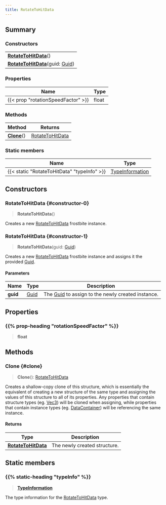 ```yaml
---
title: RotateToHitData
---
```


## Summary

### Constructors

|  |
| --- |
| **[RotateToHitData](#constructor-0)**() |
| **[RotateToHitData](#constructor-1)**(guid: [Guid](/vext/ref/shared/type/guid)) |

### Properties

| Name | Type |
| ---- | ---- |
| {{< prop "rotationSpeedFactor" >}} | float |

### Methods

| Method | Returns |
| ------ | ------- |
| **[Clone](#clone)**() | [RotateToHitData](/vext/ref/fb/rotatetohitdata) |

### Static members

| Name | Type |
| ---- | ---- |
| {{< static "RotateToHitData" "typeInfo" >}} | [TypeInformation](/vext/ref/shared/type/typeinformation) |

## Constructors

### RotateToHitData {#constructor-0}

> **RotateToHitData**()

Creates a new [RotateToHitData](/vext/ref/fb/rotatetohitdata) frostbite instance.

### RotateToHitData {#constructor-1}

> **RotateToHitData**(guid: [Guid](/vext/ref/shared/type/guid))

Creates a new [RotateToHitData](/vext/ref/fb/rotatetohitdata) frostbite instance and assigns it the provided [Guid](/vext/ref/shared/type/guid).

#### Parameters

| Name | Type | Description |
| ---- | ---- | ----------- |
| **guid** | [Guid](/vext/ref/shared/type/guid) | The [Guid](/vext/ref/shared/type/guid) to assign to the newly created instance. |

## Properties

### {{% prop-heading "rotationSpeedFactor" %}}

> **float**

## Methods

### Clone {#clone}

> **Clone**(): [RotateToHitData](/vext/ref/fb/rotatetohitdata)

Creates a shallow-copy clone of this structure, which is essentially the equivalent of creating a new structure of the same type and assigning the values of this structure to all of its properties. Any properties that contain structure types (eg. [Vec3](/vext/ref/shared/type/vec3)) will be cloned when assigning, while properties that contain instance types (eg. [DataContainer](/vext/ref/shared/type/datacontainer)) will be referencing the same instance.

#### Returns

| Type | Description |
| ---- | ----------- |
| **[RotateToHitData](/vext/ref/fb/rotatetohitdata)** | The newly created structure. |

## Static members

### {{% static-heading "typeInfo" %}}

> **[TypeInformation](/vext/ref/shared/type/typeinformation)**

The type information for the [RotateToHitData](/vext/ref/fb/rotatetohitdata) type.

